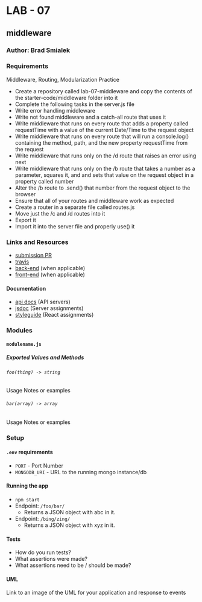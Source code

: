 
# LAB - 07

## middleware

### Author: Brad Smialek




### Requirements
Middleware, Routing, Modularization Practice
- Create a repository called lab-07-middleware and copy the contents of the starter-code/middleware folder into it
- Complete the following tasks in the server.js file
- Write error handling middleware
- Write not found middleware and a catch-all route that uses it
- Write middleware that runs on every route that adds a property called requestTime with a value of the current Date/Time to the request object
- Write middleware that runs on every route that will run a console.log() containing the method, path, and the new property requestTime from the request
- Write middleware that runs only on the /d route that raises an error using next
- Write middleware that runs only on the /b route that takes a number as a parameter, squares it, and and sets that value on the request object in a property called number
- Alter the /b route to .send() that number from the request object to the browser
- Ensure that all of your routes and middleware work as expected
- Create a router in a separate file called routes.js
- Move just the /c and /d routes into it
- Export it
- Import it into the server file and properly use() it

### Links and Resources
* [submission PR](http://xyz.com)
* [travis](http://xyz.com)
* [back-end](http://xyz.com) (when applicable)
* [front-end](http://xyz.com) (when applicable)

#### Documentation
* [api docs](http://xyz.com) (API servers)
* [jsdoc](http://xyz.com) (Server assignments)
* [styleguide](http://xyz.com) (React assignments)

### Modules
#### `modulename.js`
##### Exported Values and Methods

###### `foo(thing) -> string`
Usage Notes or examples

###### `bar(array) -> array`
Usage Notes or examples

### Setup
#### `.env` requirements
* `PORT` - Port Number
* `MONGODB_URI` - URL to the running mongo instance/db

#### Running the app
* `npm start`
* Endpoint: `/foo/bar/`
  * Returns a JSON object with abc in it.
* Endpoint: `/bing/zing/`
  * Returns a JSON object with xyz in it.
  
#### Tests
* How do you run tests?
* What assertions were made?
* What assertions need to be / should be made?

#### UML
Link to an image of the UML for your application and response to events